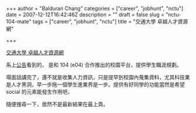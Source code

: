 +++
author = "Balduran Chang"
categories = ["career", "jobhunt", "nctu"]
date = 2007-12-12T16:42:46Z
description = ""
draft = false
slug = "nctu-104-mate"
tags = ["career", "jobhunt", "nctu"]
title = "交通大學 卓越人才資源網"

+++


[交通大學 卓越人才資源網](http://nctu.104mate.cc/Campus/index.action)

系上[公告](http://www.cs.nctu.edu.tw/chinese/doc/announcements/post/post_t.php?news_sn=863)看到的， 是和 104 (e04) 合作推出的校園平台，提供學生職涯規劃。

場面話講完了，還不就是收集人力資訊，只是提早到校園內蒐集資料，尤其科技業是人才黑洞，早一步拖一個學生進業界是一步。提供有好同學的功能當然是希望 social 的元素能發生作用吧，

隨便搜尋一下，居然不是最新結果在最上頁。

